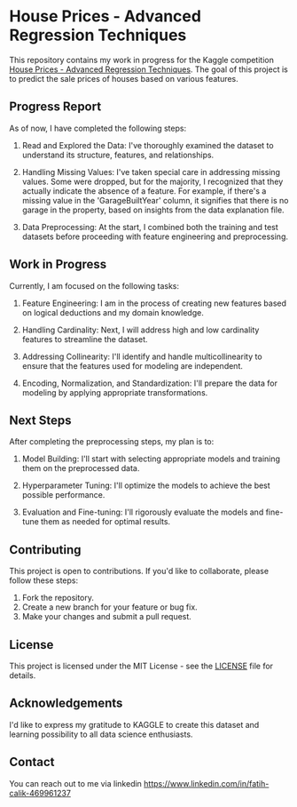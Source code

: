 # House Prices - Advanced Regression Techniques

This repository contains my work in progress for the Kaggle competition [House Prices - Advanced Regression Techniques](https://www.kaggle.com/c/house-prices-advanced-regression-techniques). The goal of this project is to predict the sale prices of houses based on various features.

## Progress Report

As of now, I have completed the following steps:

1. Read and Explored the Data: I've thoroughly examined the dataset to understand its structure, features, and relationships.

2. Handling Missing Values: I've taken special care in addressing missing values. Some were dropped, but for the majority, I recognized that they actually indicate the absence of a feature. For example, if there's a missing value in the 'GarageBuiltYear' column, it signifies that there is no garage in the property, based on insights from the data explanation file.

3. Data Preprocessing: At the start, I combined both the training and test datasets before proceeding with feature engineering and preprocessing.

## Work in Progress

Currently, I am focused on the following tasks:

1. Feature Engineering: I am in the process of creating new features based on logical deductions and my domain knowledge.

2. Handling Cardinality: Next, I will address high and low cardinality features to streamline the dataset.

3. Addressing Collinearity: I'll identify and handle multicollinearity to ensure that the features used for modeling are independent.

4. Encoding, Normalization, and Standardization: I'll prepare the data for modeling by applying appropriate transformations.

## Next Steps

After completing the preprocessing steps, my plan is to:

1. Model Building: I'll start with selecting appropriate models and training them on the preprocessed data.

2. Hyperparameter Tuning: I'll optimize the models to achieve the best possible performance.

3. Evaluation and Fine-tuning: I'll rigorously evaluate the models and fine-tune them as needed for optimal results.

## Contributing

This project is open to contributions. If you'd like to collaborate, please follow these steps:

1. Fork the repository.
2. Create a new branch for your feature or bug fix.
3. Make your changes and submit a pull request.

## License

This project is licensed under the MIT License - see the [LICENSE](LICENSE) file for details.

## Acknowledgements

I'd like to express my gratitude to KAGGLE to create this dataset and learning possibility to all data science enthusiasts.

## Contact

You can reach out to me via linkedin https://www.linkedin.com/in/fatih-calik-469961237


